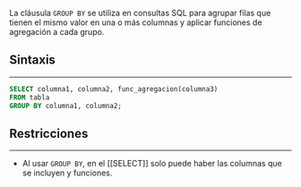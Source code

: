 La cláusula `GROUP BY` se utiliza en consultas SQL para agrupar filas que tienen el mismo valor en una o más columnas y aplicar funciones de agregación a cada grupo.

## Sintaxis
---

```sql
SELECT columna1, columna2, func_agregacion(columna3)
FROM tabla
GROUP BY columna1, columna2;
```

## Restricciones
---

- Al usar `GROUP BY`, en el [[SELECT]] solo puede haber las columnas que se incluyen y funciones.